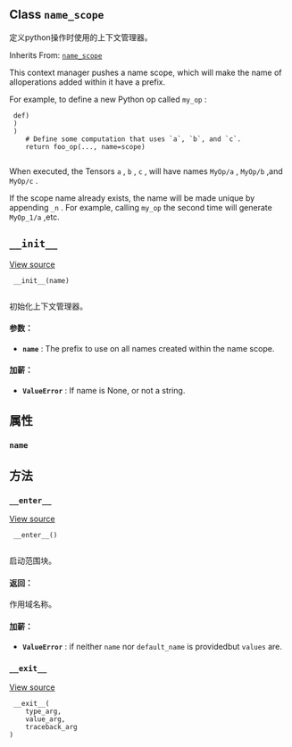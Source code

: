 

## Class  `name_scope` 
定义python操作时使用的上下文管理器。

Inherits From: [ `name_scope` ](https://tensorflow.google.cn/api_docs/python/tf/compat/v1/keras/backend/name_scope)

This context manager pushes a name scope, which will make the name of alloperations added within it have a prefix.

For example, to define a new Python op called  `my_op` :

```
 def)
 )
 )
    # Define some computation that uses `a`, `b`, and `c`.
    return foo_op(..., name=scope)
 
```

When executed, the Tensors  `a` ,  `b` ,  `c` , will have names  `MyOp/a` ,  `MyOp/b` ,and  `MyOp/c` .

If the scope name already exists, the name will be made unique by appending `_n` . For example, calling  `my_op`  the second time will generate  `MyOp_1/a` ,etc.

##  `__init__` 
[View source](https://github.com/tensorflow/tensorflow/blob/r2.0/tensorflow/python/framework/ops.py#L6412-L6424)

```
 __init__(name)
 
```

初始化上下文管理器。

#### 参数：
- **`name`** : The prefix to use on all names created within the name scope.


#### 加薪：
- **`ValueError`** : If name is None, or not a string.


## 属性


###  `name` 


## 方法


###  `__enter__` 
[View source](https://github.com/tensorflow/tensorflow/blob/r2.0/tensorflow/python/framework/ops.py#L6430-L6449)

```
 __enter__()
 
```

启动范围块。

#### 返回：
作用域名称。

#### 加薪：
- **`ValueError`** : if neither  `name`  nor  `default_name`  is providedbut  `values`  are.


###  `__exit__` 
[View source](https://github.com/tensorflow/tensorflow/blob/r2.0/tensorflow/python/framework/ops.py#L6451-L6454)

```
 __exit__(
    type_arg,
    value_arg,
    traceback_arg
)
 
```

